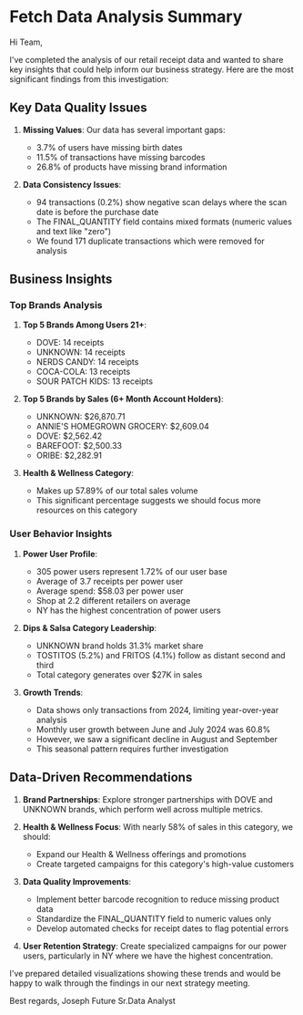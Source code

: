 # Fetch Data Analysis Summary

Hi Team,

I've completed the analysis of our retail receipt data and wanted to share key insights that could help inform our business strategy. Here are the most significant findings from this investigation:

## Key Data Quality Issues

1. **Missing Values**: Our data has several important gaps:
   - 3.7% of users have missing birth dates
   - 11.5% of transactions have missing barcodes
   - 26.8% of products have missing brand information

2. **Data Consistency Issues**:
   - 94 transactions (0.2%) show negative scan delays where the scan date is before the purchase date
   - The FINAL_QUANTITY field contains mixed formats (numeric values and text like "zero")
   - We found 171 duplicate transactions which were removed for analysis

## Business Insights

### Top Brands Analysis

1. **Top 5 Brands Among Users 21+**:
   - DOVE: 14 receipts
   - UNKNOWN: 14 receipts
   - NERDS CANDY: 14 receipts
   - COCA-COLA: 13 receipts
   - SOUR PATCH KIDS: 13 receipts

2. **Top 5 Brands by Sales (6+ Month Account Holders)**:
   - UNKNOWN: $26,870.71
   - ANNIE'S HOMEGROWN GROCERY: $2,609.04
   - DOVE: $2,562.42
   - BAREFOOT: $2,500.33
   - ORIBE: $2,282.91

3. **Health & Wellness Category**:
   - Makes up 57.89% of our total sales volume
   - This significant percentage suggests we should focus more resources on this category

### User Behavior Insights

1. **Power User Profile**:
   - 305 power users represent 1.72% of our user base
   - Average of 3.7 receipts per power user
   - Average spend: $58.03 per power user
   - Shop at 2.2 different retailers on average
   - NY has the highest concentration of power users

2. **Dips & Salsa Category Leadership**:
   - UNKNOWN brand holds 31.3% market share
   - TOSTITOS (5.2%) and FRITOS (4.1%) follow as distant second and third
   - Total category generates over $27K in sales

3. **Growth Trends**:
   - Data shows only transactions from 2024, limiting year-over-year analysis
   - Monthly user growth between June and July 2024 was 60.8%
   - However, we saw a significant decline in August and September
   - This seasonal pattern requires further investigation

## Data-Driven Recommendations

1. **Brand Partnerships**: Explore stronger partnerships with DOVE and UNKNOWN brands, which perform well across multiple metrics.

2. **Health & Wellness Focus**: With nearly 58% of sales in this category, we should:
   - Expand our Health & Wellness offerings and promotions
   - Create targeted campaigns for this category's high-value customers

3. **Data Quality Improvements**:
   - Implement better barcode recognition to reduce missing product data
   - Standardize the FINAL_QUANTITY field to numeric values only
   - Develop automated checks for receipt dates to flag potential errors

4. **User Retention Strategy**: Create specialized campaigns for our power users, particularly in NY where we have the highest concentration.

I've prepared detailed visualizations showing these trends and would be happy to walk through the findings in our next strategy meeting.

Best regards,
Joseph
Future Sr.Data Analyst
